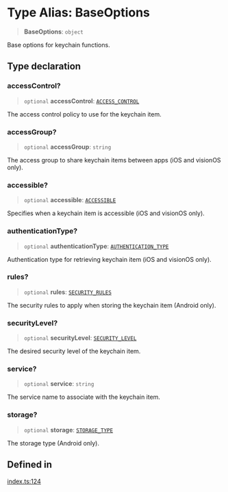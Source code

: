 # Type Alias: BaseOptions

> **BaseOptions**: `object`

Base options for keychain functions.

## Type declaration

### accessControl?

> `optional` **accessControl**: [`ACCESS_CONTROL`](../enumerations/ACCESS_CONTROL.md)

The access control policy to use for the keychain item.

### accessGroup?

> `optional` **accessGroup**: `string`

The access group to share keychain items between apps (iOS and visionOS only).

### accessible?

> `optional` **accessible**: [`ACCESSIBLE`](../enumerations/ACCESSIBLE.md)

Specifies when a keychain item is accessible (iOS and visionOS only).

### authenticationType?

> `optional` **authenticationType**: [`AUTHENTICATION_TYPE`](../enumerations/AUTHENTICATION_TYPE.md)

Authentication type for retrieving keychain item (iOS and visionOS only).

### rules?

> `optional` **rules**: [`SECURITY_RULES`](../enumerations/SECURITY_RULES.md)

The security rules to apply when storing the keychain item (Android only).

### securityLevel?

> `optional` **securityLevel**: [`SECURITY_LEVEL`](../enumerations/SECURITY_LEVEL.md)

The desired security level of the keychain item.

### service?

> `optional` **service**: `string`

The service name to associate with the keychain item.

### storage?

> `optional` **storage**: [`STORAGE_TYPE`](../enumerations/STORAGE_TYPE.md)

The storage type (Android only).

## Defined in

[index.ts:124](https://github.com/oblador/react-native-keychain/blob/4b13041ddd9b9f04560f91e6ce20080796c9fffb/src/index.ts#L124)
